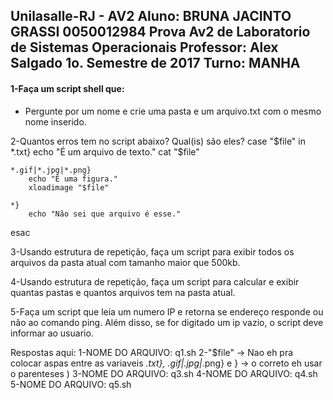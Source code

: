 Unilasalle-RJ - AV2
Aluno: BRUNA JACINTO GRASSI 0050012984
Prova Av2 de Laboratorio de Sistemas Operacionais
Professor: Alex Salgado
1o. Semestre de 2017   Turno: MANHA
--------------------------------------------------
#### 1-Faça um script shell que:
- Pergunte por um nome e crie uma pasta e um arquivo.txt com o mesmo nome inserido.

2-Quantos erros tem no script abaixo? Qual(is) são eles?
case "$file" in
    *.txt}
        echo "É um arquivo de texto."
        cat "$file"
        
    *.gif|*.jpg|*.png}
        echo "É uma figura."
        xloadimage "$file"
        
    *}
        echo "Não sei que arquivo é esse."
        
esac

3-Usando estrutura de repetição, faça um script para exibir todos os arquivos
da pasta atual com tamanho maior que 500kb.

4-Usando estrutura de repetição, faça um script para calcular e exibir quantas
pastas e quantos arquivos tem na pasta atual.

5-Faça um script que leia um numero IP e retorna se endereço responde ou não ao 
comando ping.
Além disso, se for digitado um ip vazio, o script deve informar ao usuario.

Respostas aqui:
1-NOME DO ARQUIVO: q1.sh
2-"$file" -> Nao eh pra colocar aspas entre as variaveis
*.txt}, *.gif|*.jpg|*.png} e } -> o correto eh usar o parenteses )
3-NOME DO ARQUIVO: q3.sh
4-NOME DO ARQUIVO: q4.sh
5-NOME DO ARQUIVO: q5.sh

